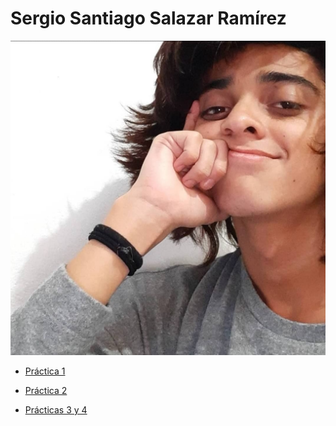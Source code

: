 # **Sergio Santiago Salazar Ramírez**

![foto](/Fotos/fotomia.jpg)

- [Práctica 1](https://github.com/sssccv/Practicas_SergioSalazar_DesarrolloWeb/blob/main/practica-1.md)

- [Práctica 2](https://github.com/sssccv/Practicas_SergioSalazar_DesarrolloWeb/blob/main/practica-2.md)

- [Prácticas 3 y 4](https://sssccv.github.io/Practicas_SergioSalazar_DesarrolloWeb/cv-web/)
